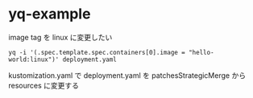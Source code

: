# yq-example

image tag を linux に変更したい

```
yq -i '(.spec.template.spec.containers[0].image = "hello-world:linux")' deployment.yaml
```

kustomization.yaml で deployment.yaml を patchesStrategicMerge から resources に変更する

```

```


